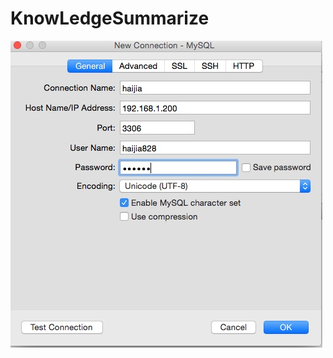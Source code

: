 # KnowLedgeSummarize
![image](https://github.com/lijian5509/KnowLedgeSummarize/blob/master/嗨家数据库.jpg ) 
